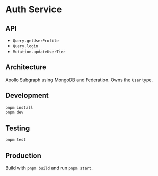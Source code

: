 # Auth Service

## API
- `Query.getUserProfile`
- `Query.login`
- `Mutation.updateUserTier`

## Architecture
Apollo Subgraph using MongoDB and Federation. Owns the `User` type.

## Development
```bash
pnpm install
pnpm dev
```

## Testing
```bash
pnpm test
```

## Production
Build with `pnpm build` and run `pnpm start`.
